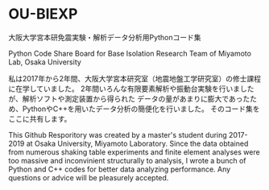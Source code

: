 # OU-BIEXP
大阪大学宮本研免震実験・解析データ分析用Pythonコード集

Python Code Share Board for Base Isolation Research Team of Miyamoto Lab, Osaka University

私は2017年から2年間、大阪大学宮本研究室（地震地盤工学研究室）の修士課程に在学していました。
2年間いろんな有限要素解析や振動台実験を行いましたが、解析ソフトや測定装置から得られた
データの量があまりに膨大であったため、PythonやC++を用いたデータ分析の簡便化を行いました。
そのコード集をここに共有します。

This Github Resporitory was created by a master's student during 2017-2019 at Osaka University, Miyamoto Laboratory. Since the data obtained from numerous shaking table experiments and finite element analyses were too massive and inconvinient structurally to analysis, I wrote a bunch of Python and C++ codes for better data analyzing performance. Any questions or advice will be pleasurely accepted.
